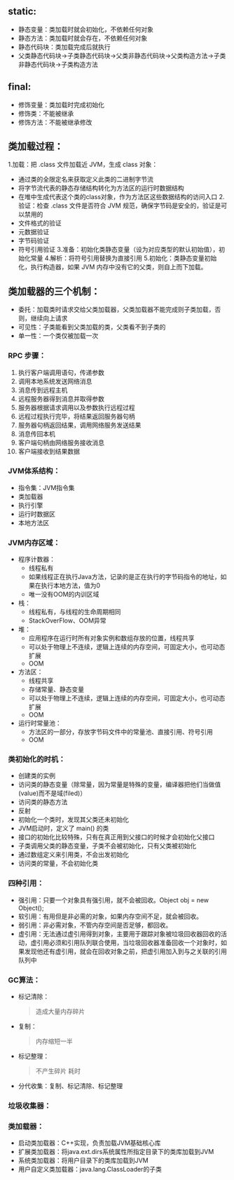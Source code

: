 ## static:
 - 静态变量：类加载时就会初始化，不依赖任何对象
 - 静态方法：类加载时就会存在，不依赖任何对象
 - 静态代码块：类加载完成后就执行
 - 父类静态代码块->子类静态代码块->父类非静态代码块->父类构造方法->子类非静态代码块->子类构造方法

## final:
 - 修饰变量：类加载时完成初始化
 - 修饰类：不能被继承
 - 修饰方法：不能被继承修改


## 类加载过程：
1.加载：把 .class 文件加载近 JVM，生成 class 对象：
 - 通过类的全限定名来获取定义此类的二进制字节流
 - 将字节流代表的静态存储结构转化为方法区的运行时数据结构
 - 在堆中生成代表这个类的class对象，作为方法区这些数据结构的访问入口
2.验证：检查 .class 文件是否符合 JVM 规范，确保字节码是安全的，验证是可以禁用的
 - 文件格式的验证
 - 元数据验证
 - 字节码验证
 - 符号引用验证
3.准备：初始化类静态变量（设为对应类型的默认初始值），初始化常量
4.解析：将符号引用替换为直接引用
5.初始化：类静态变量初始化，执行构造器，如果 JVM 内存中没有它的父类，则自上而下加载。

## 类加载器的三个机制：
 - 委托：加载类时请求交给父类加载器，父类加载器不能完成则子类加载，否则，继续向上请求
 - 可见性：子类能看到父类加载的类，父类看不到子类的
 - 单一性：一个类仅被加载一次
 
### RPC 步骤：
1. 执行客户端调用语句，传递参数
2. 调用本地系统发送网络消息
3. 消息传到远程主机
4. 远程服务器得到消息并取得参数
5. 服务器根据请求调用以及参数执行远程过程
6. 远程过程执行完毕，将结果返回服务器句柄
7. 服务器句柄返回结果，调用网络服务发送结果
8. 消息传回本机
9. 客户端句柄由网络服务接收消息
10. 客户端接收到结果数据

### JVM体系结构：
 - 指令集：JVM指令集
 - 类加载器
 - 执行引擎
 - 运行时数据区
 - 本地方法区
 
### JVM内存区域：
 - 程序计数器：
    - 线程私有
    - 如果线程正在执行Java方法，记录的是正在执行的字节码指令的地址，如果在执行本地方法，值为0
    - 唯一没有OOM的内训区域
 - 栈：
    - 线程私有，与线程的生命周期相同
    - StackOverFlow、OOM异常
 - 堆：
    - 应用程序在运行时所有对象实例和数组存放的位置，线程共享
    - 可以处于物理上不连续，逻辑上连续的内存空间，可固定大小，也可动态扩展
    - OOM
 - 方法区：
    - 线程共享
    - 存储常量、静态变量
    - 可以处于物理上不连续，逻辑上连续的内存空间，可固定大小，也可动态扩展
    - OOM
 - 运行时常量池：
    - 方法区的一部分，存放字节码文件中的常量池、直接引用、符号引用
    - OOM
 
### 类初始化的时机：
 - 创建类的实例
 - 访问类的静态变量（除常量，因为常量是特殊的变量，编译器把他们当做值(value)而不是域(filed)）
 - 访问类的静态方法
 - 反射
 - 初始化一个类时，发现其父类还未初始化
 - JVM启动时，定义了 main() 的类
 - 接口的初始化比较特殊，只有在真正用到父接口的时候才会初始化父接口
 - 子类调用父类的静态变量，子类不会被初始化，只有父类被初始化
 - 通过数组定义来引用类，不会出发初始化
 - 访问类的常量，不会初始化类

### 四种引用：
 - 强引用：只要一个对象具有强引用，就不会被回收。Object obj = new Object();
 - 软引用：有用但是非必需的对象，如果内存空间不足，就会被回收。
 - 弱引用：非必需对象，不管内存空间是否足够，都回收。
 - 虚引用：无法通过虚引用得到对象，主要用于跟踪对象被垃圾回收器回收的活动，虚引用必须和引用队列联合使用，当垃圾回收器准备回收一个对象时，如果发现他还有虚引用，就会在回收对象之前，把虚引用加入到与之关联的引用队列中
 
### GC算法：
 - 标记清除：
   > 造成大量内存碎片
 - 复制：
   > 内存缩短一半
 - 标记整理：
   > 不产生碎片
   > 耗时
 - 分代收集：复制、标记清除、标记整理
 
### 垃圾收集器：
 
 
### 类加载器：
 - 启动类加载器：C++实现，负责加载JVM基础核心库
 - 扩展类加载器：将java.ext.dirs系统属性所指定目录下的类库加载到JVM
 - 系统类加载器：将用户目录下的类库加载到JVM
 - 用户自定义类加载器：java.lang.ClassLoader的子类









